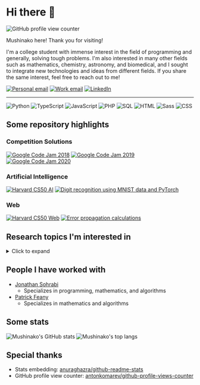 # Hi there 👋

![GitHub profile view counter](https://komarev.com/ghpvc/?username=Mushinako&color=000000&style=flat-square)

Mushinako here! Thank you for visiting!

I'm a college student with immense interest in the field of programming and generally, solving tough problems. I'm also interested in many other fields such as mathematics, chemistry, astronomy, and biomedical, and I sought to integrate new technologies and ideas from different fields. If you share the same interest, feel free to reach out to me!

[![Personal email](https://img.shields.io/badge/Personal%20Email-%23D14836.svg?&style=for-the-badge&logo=gmail&logoColor=white)](mailto:ridoedee@gmail.com)
[![Work email](https://img.shields.io/badge/Work%20Email-%23D14836.svg?&style=for-the-badge&logo=gmail&logoColor=white)](mailto:lml.ziyu.li.769108@gmail.com)
[![LinkedIn](https://img.shields.io/badge/LinkedIn-%230077B5.svg?&style=for-the-badge&logo=linkedin&logoColor=white)](https://www.linkedin.com/in/ziyu-l-13a25595/)
<!-- [![Webpage (Coming Soon)](https://img.shields.io/badge/Webpage%20(Coming%20Soon)-%23000000.svg?&style=for-the-badge)](https://mushinako.me) -->

---

![Python](https://img.shields.io/badge/Python-%233776AB.svg?&style=for-the-badge&logo=python&logoColor=white)
![TypeScript](https://img.shields.io/badge/TypeScript-%23007ACC.svg?&style=for-the-badge&logo=typescript&logoColor=white)
![JavaScript](https://img.shields.io/badge/JavaScript-%23F7DF1E.svg?&style=for-the-badge&logo=javascript&logoColor=black)
![PHP](https://img.shields.io/badge/PHP-%23777BB4.svg?&style=for-the-badge&logo=php&logoColor=white)
![SQL](https://img.shields.io/badge/SQL-%23003B57.svg?&style=for-the-badge&logo=sqlite&logoColor=white)
![HTML](https://img.shields.io/badge/HTML-%23E34F26.svg?&style=for-the-badge&logo=html5&logoColor=white)
![Sass](https://img.shields.io/badge/Sass-%23CC6699.svg?&style=for-the-badge&logo=sass&logoColor=white)
![CSS](https://img.shields.io/badge/CSS-%231572B6.svg?&style=for-the-badge&logo=css3&logoColor=white)

## Some repository highlights

### Competition Solutions

[![Google Code Jam 2018](https://github-readme-stats.vercel.app/api/pin?username=mushinako&repo=Google-Code-Jam-2018)](https://github.com/Mushinako/Google-Code-Jam-2018)
[![Google Code Jam 2019](https://github-readme-stats.vercel.app/api/pin?username=mushinako&repo=Google-Code-Jam-2019)](https://github.com/Mushinako/Google-Code-Jam-2019)
[![Google Code Jam 2020](https://github-readme-stats.vercel.app/api/pin?username=mushinako&repo=Google-Code-Jam-2020)](https://github.com/Mushinako/Google-Code-Jam-2020)

### Artificial Intelligence

[![Harvard CS50 AI](https://github-readme-stats.vercel.app/api/pin?username=mushinako&repo=CS50-AI)](https://github.com/Mushinako/CS50-AI)
[![Digit recognition using MNIST data and PyTorch](https://github-readme-stats.vercel.app/api/pin?username=mushinako&repo=NMIST-PyTorch)](https://github.com/Mushinako/NMIST-PyTorch)

### Web

[![Harvard CS50 Web](https://github-readme-stats.vercel.app/api/pin?username=mushinako&repo=CS50-Web)](https://github.com/Mushinako/CS50-Web)
[![Error propagation calculations](https://github-readme-stats.vercel.app/api/pin?username=mushinako&repo=Error-Calc)](https://github.com/Mushinako/Error-Calc)

## Research topics I'm interested in

<details>
<summary>Click to expand</summary>

### Data analytics

* Machine learning
* Big data

### Website/webpage

* Webpage JavaScript
* Website backend maintenance

### Security

* Internet security
  * XSS
  * CSRF
  * SSRF
  * User input sanitization
* Computer security
  * ROP

</details>

## People I have worked with

* [Jonathan Sohrabi](https://github.com/jsohrabi)
  * Specializes in programming, mathematics, and algorithms
* [Patrick Feany](mailto:PatrickFeany@gmail.com)
  * Specializes in mathematics and algorithms

## Some stats

![Mushinako's GitHub stats](https://github-readme-stats.vercel.app/api?username=mushinako&count_private=ture&show_icons=true)
![Mushinako's top langs](https://github-readme-stats.vercel.app/api/top-langs?username=mushinako&layout=compact)

## Special thanks

* Stats embedding: [anuraghazra/github-readme-stats](https://github.com/anuraghazra/github-readme-stats)
* GitHub profile view counter: [antonkomarev/github-profile-views-counter](https://github.com/antonkomarev/github-profile-views-counter)

<!-- ### Hi there 👋 -->

<!--
**Mushinako/mushinako** is a ✨ _special_ ✨ repository because its `README.md` (this file) appears on your GitHub profile.

Here are some ideas to get you started:

- 🔭 I’m currently working on ...
- 🌱 I’m currently learning ...
- 👯 I’m looking to collaborate on ...
- 🤔 I’m looking for help with ...
- 💬 Ask me about ...
- 📫 How to reach me: ...
- 😄 Pronouns: ...
- ⚡ Fun fact: ...
-->
